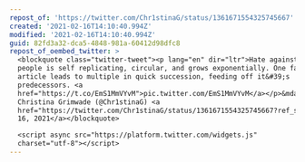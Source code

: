 ```yaml
---
repost_of: 'https://twitter.com/Chr1stinaG/status/1361671554325745667'
created: '2021-02-16T14:10:40.994Z'
modified: '2021-02-16T14:10:40.994Z'
guid: 82fd3a32-dca5-4848-981a-60412d98dfc8
repost_of_oembed_twitter: >
  <blockquote class="twitter-tweet"><p lang="en" dir="ltr">Hate against trans
  people is self replicating, circular, and grows exponentially. One false
  article leads to multiple in quick succession, feeding off it&#39;s
  predecessors. <a
  href="https://t.co/EmS1MmVYvM">pic.twitter.com/EmS1MmVYvM</a></p>&mdash;
  Christina Grimwade (@Chr1stinaG) <a
  href="https://twitter.com/Chr1stinaG/status/1361671554325745667?ref_src=twsrc%5Etfw">February
  16, 2021</a></blockquote>

  <script async src="https://platform.twitter.com/widgets.js"
  charset="utf-8"></script>
---
```

 

